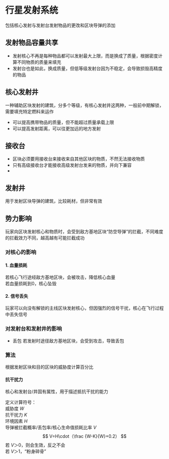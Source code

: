# 行星发射系统
包括核心发射与发射台发射物品的更改和区块导弹的添加  

## 发射物品容量共享
- 发射核心不再是每种物品都可以发射最大上限，而是换成了质量，根据密度计算不同物质的质量来填充
- 发射台也是如此，换成质量，但低等级发射台因为不稳定，会导致损毁高精度的物品
## 核心发射井
一种辅助区块发射的建筑，分多个等级，有核心发射井这两种，一般前中期解锁，需要填充特定燃料来运作
- 可以提高携带物品的质量，但不能超过质量承载上限
- 可以提高发射距离，可以往更加远的地方发射
## 接收台
- 区块必须要用接收台来接收来自其他区块的物质，不然无法接收物质  
- 只有高级接收台才能接收高级发射台发来的物质，并向下兼容  
- 
## 发射井
用于发射区块导弹的建筑，比较耗材，但非常有效
## 势力影响
玩家向区块发射核心和物质时，会受到敌方基地区块“防空导弹”的拦截，不同难度的拦截效力不同，越高越有可能拦截成功
### 对核心的影响
#### 1. 血量损耗  
若核心飞行途经敌方基地区块，会被攻击，降低核心血量  
若血量损耗到0，核心坠毁  
#### 2. 信号丢失
玩家可以向没有解锁的主线区块发射核心，但因强烈的信号干扰，核心在飞行过程中丢失信号  
### 对发射台和发射井的影响 
- 丢包
若发射时途径敌方基地区块，会受到攻击，导致丢包   
### 算法
根据发射区块和目的区块的威胁度计算百分比
#### 抗干扰力
核心和发射台/井固有属性，用于描述抵抗干扰的能力  

定义计算符号：  
威胁度 $W$  
抗干扰力 $K$  
环境因素 $H$  
导弹被拦截概率/丢包率/核心生命值损耗比率 $V$
$$
V=H\cdot（\frac {W-K}{W}+0.2）
$$
若 $V＞0$，则会生效，反之不会  
若 $V＞1$，“粉身碎骨”
